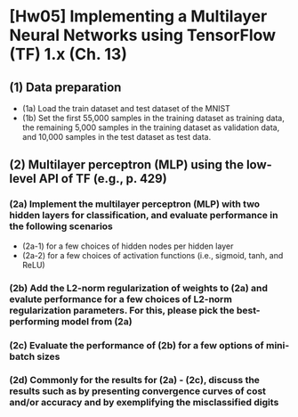 # [Hw05] Implementing a Multilayer Neural Networks using TensorFlow (TF) 1.x (Ch. 13)


## (1) Data preparation
- (1a) Load the train dataset and test dataset of the MNIST 
- (1b) Set the first 55,000 samples in the training dataset as training data, the remaining 5,000 samples in the training dataset as validation data, and 10,000 samples in the test dataset as test data.




## (2) Multilayer perceptron (MLP) using the low-level API of TF (e.g., p. 429)
### (2a) Implement the multilayer perceptron (MLP) with two hidden layers for classification, and evaluate performance in the following scenarios  
- (2a-1) for a few choices of hidden nodes per hidden layer
- (2a-2) for a few choices of activation functions (i.e., sigmoid, tanh, and ReLU)
    
### (2b) Add the L2-norm regularization of weights to (2a) and evalute performance for a few choices of L2-norm regularization parameters. For this, please pick the best-performing model from (2a)

### (2c) Evaluate the performance of (2b) for a few options of mini-batch sizes 
    
### (2d) Commonly for the results for (2a) - (2c), discuss the results such as by presenting convergence curves of cost and/or accuracy and by exemplifying the misclassified digits
    
